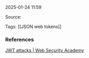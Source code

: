 
2025-01-24 11:59

Source: 

Tags: [[JSON web tokens]]




### References
[JWT attacks | Web Security Academy](https://portswigger.net/web-security/jwt)